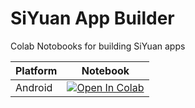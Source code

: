 # SiYuan App Builder
Colab Notobooks for building SiYuan apps

| Platform | Notebook |
| -------- | -------- |
| Android  | [![Open In Colab](https://colab.research.google.com/assets/colab-badge.svg)](https://colab.research.google.com/drive/13jWed9dn3r8bdVM2pVONXLApaUVKPfVi?usp=sharing)|

